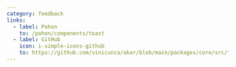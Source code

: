 ```yaml
---
category: feedback
links:
  - label: Pohon
    to: /pohon/components/toast
  - label: GitHub
    icon: i-simple-icons-github
    to: https://github.com/vinicunca/akar/blob/main/packages/core/src/toast/index.ts
---
```

